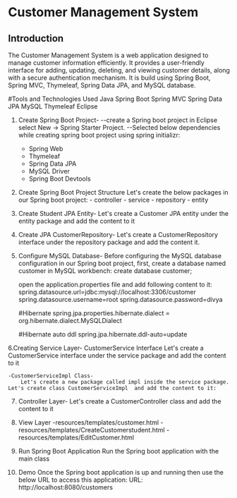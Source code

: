 # Customer Management System


## Introduction

The Customer Management System  is a web application designed to manage customer information efficiently. 
It provides a user-friendly interface for adding, updating, deleting, and viewing 
customer details, along with a secure authentication mechanism.
It is build using Spring Boot, Spring MVC, Thymeleaf, Spring Data JPA, and MySQL database.

#Tools and Technologies Used
Java 
Spring Boot 
Spring MVC
Spring Data JPA 
MySQL
Thymeleaf
Eclipse 

1. Create Spring Boot Project-
    --create a Spring boot project in Eclipse select New -> Spring Starter Project.
    --Selected below dependencies while creating spring boot project using spring initializr:
	- Spring Web
	- Thymeleaf
	- Spring Data JPA
	- MySQL Driver
	- Spring Boot Devtools

2.  Create Spring Boot Project Structure
	Let's create the below packages in our Spring boot project:
		- controller
		- service
		- repository
		- entity

3. Create Student JPA Entity-
	Let's create a Customer JPA entity under the entity package and add the  content to it

4. Create JPA CustomerRepository-
	Let's create a CustomerRepository interface under the repository package and add the content it.

5. Configure MySQL Database-
	Before configuring the MySQL database configuration in our Spring boot project, first, create a database named customer in MySQL workbench:
	create database customer;
	
	open the application.properties file and add following content to it:
	spring.datasource.url=jdbc:mysql://localhost:3306/customer
	spring.datasource.username=root
	spring.datasource.password=divya

	#Hibernate
	spring.jpa.properties.hibernate.dialect = org.hibernate.dialect.MySQLDialect

	#Hibernate auto ddl
	spring.jpa.hibernate.ddl-auto=update

6.Creating Service Layer-
	CustomerService Interface
	Let's create a CustomerService interface under the service package and add the  content to it

	-CustomerServiceImpl Class-
		Let's create a new package called impl inside the service package. Let's create class CustomerServiceImpl  and add the content to it:
	
7. Controller Layer-
	Let's create a CustomerController class and add the content to it

8. View Layer
	-resources/templates/customer.html
	-resources/templates/CreateCustomerstudent.html
	-resources/templates/EditCustomer.html

9. Run Spring Boot Application
	Run the Spring boot application with the main class

10. Demo
	Once the Spring boot application is up and running then use the below URL to access this application:
	URL: http://localhost:8080/customers

